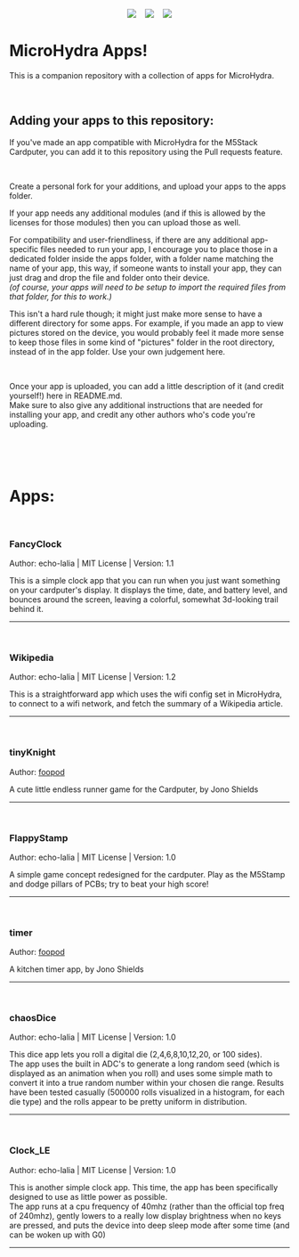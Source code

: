 <p align="center">
    <a href="https://github.com/echo-lalia/Cardputer-MicroHydra" alt="MicroHydra">
        <img src="https://img.shields.io/badge/MicroHydra-purple" /></a>
 &nbsp;&nbsp;
    <a href="https://github.com/echo-lalia/microhydra-frozen" alt="MicroHydra Firmware">
        <img src="https://img.shields.io/badge/Firmware-purple" /></a>
  &nbsp;&nbsp;
    <a href="https://github.com/echo-lalia/Cardputer-MicroHydra/wiki" alt="Wiki">
        <img src="https://img.shields.io/badge/Wiki-slateblue" /></a>
</p>

# MicroHydra Apps!
This is a companion repository with a collection of apps for MicroHydra. 

<br/>


## Adding your apps to this repository:
If you've made an app compatible with MicroHydra for the M5Stack Cardputer, you can add it to this repository using the Pull requests feature.


<br/>

Create a personal fork for your additions, and upload your apps to the apps folder. 

If your app needs any additional modules (and if this is allowed by the licenses for those modules) then you can upload those as well.   

For compatibility and user-friendliness, if there are any additional app-specific files needed to run your app, I encourage you to place those in a dedicated folder inside the apps folder, with a folder name matching the name of your app, this way, if someone wants to install your app, they can just drag and drop the file and folder onto their device.    
*(of course, your apps will need to be setup to import the required files from that folder, for this to work.)*

This isn't a hard rule though; it might just make more sense to have a different directory for some apps. For example, if you made an app to view pictures stored on the device, you would probably feel it made more sense to keep those files in some kind of "pictures" folder in the root directory, instead of in the app folder. Use your own judgement here. 

<br/>

Once your app is uploaded, you can add a little description of it (and credit yourself!) here in README.md.   
Make sure to also give any additional instructions that are needed for installing your app, and credit any other authors who's code you're uploading.


<br/>
<br/>
<br/>

# Apps:
<br/>

### FancyClock
Author: echo-lalia | MIT License | Version: 1.1

This is a simple clock app that you can run when you just want something on your cardputer's display. It displays the time, date, and battery level, and bounces around the screen, leaving a colorful, somewhat 3d-looking trail behind it.

-----

<br/>

### Wikipedia
Author: echo-lalia | MIT License | Version: 1.2

This is a straightforward app which uses the wifi config set in MicroHydra, to connect to a wifi network, and fetch the summary of a Wikipedia article. 

-----

<br/>

### tinyKnight
Author: [foopod](https://github.com/foopod)

A cute little endless runner game for the Cardputer, by Jono Shields

-----

<br/>

### FlappyStamp
Author: echo-lalia | MIT License | Version: 1.0

A simple game concept redesigned for the cardputer. Play as the M5Stamp and dodge pillars of PCBs; try to beat your high score!

-----

<br/>

### timer
Author: [foopod](https://github.com/foopod)

A kitchen timer app, by Jono Shields

-----

<br/>

### chaosDice
Author: echo-lalia | MIT License | Version: 1.0

This dice app lets you roll a digital die (2,4,6,8,10,12,20, or 100 sides).   
The app uses the built in ADC's to generate a long random seed (which is displayed as an animation when you roll) and uses some simple math to convert it into a true random number within your chosen die range. Results have been tested casually (500000 rolls visualized in a histogram, for each die type) and the rolls appear to be pretty uniform in distribution. 

-----

<br/>

### Clock_LE
Author: echo-lalia | MIT License | Version: 1.0

This is another simple clock app. This time, the app has been specifically designed to use as little power as possible.   
The app runs at a cpu frequency of 40mhz (rather than the official top freq of 240mhz), gently lowers to a really low display brightness when no keys are pressed, and puts the device into deep sleep mode after some time (and can be woken up with G0)

-----

<br/>
